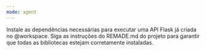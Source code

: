 ```yaml
---
mode: agent
---
```

Instale as dependências necessárias para executar uma API Flask já criada no @workspace. Siga as instruções do REMADE.md do projeto para garantir que todas as bibliotecas estejam corretamente instaladas.